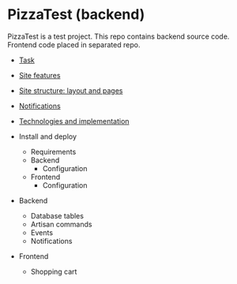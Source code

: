 # PizzaTest (backend)

PizzaTest is a test project.
This repo contains backend source code.
Frontend code placed in separated repo.

* [Task](doc/task.md)
* [Site features](doc/features.md)
* [Site structure: layout and pages](doc/pages.md)
* [Notifications](doc/notifications.md)

* [Technologies and implementation](doc/tech.md)
* Install and deploy
    * Requirements
    * Backend
        * Configuration
    * Frontend
        * Configuration
* Backend
    * Database tables
    * Artisan commands
    * Events
    * Notifications
* Frontend
    * Shopping cart
